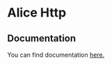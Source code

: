 # Alice Http

## Documentation
You can find documentation [here.](https://jhomlala.github.io/alice/)
